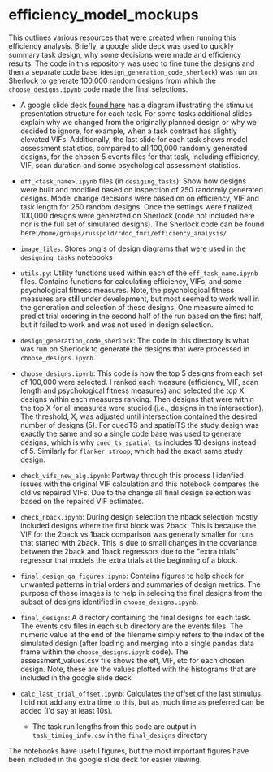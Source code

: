 # efficiency_model_mockups

This outlines various resources that were created when running this efficiency analysis. Briefly, a google slide deck was used to quickly summary task design, why some decisions were made and efficiency results.  The code in this repository was used to fine tune the designs and then a separate code base (`design_generation_code_sherlock`) was run on Sherlock to generate 100,000 random designs from which the `choose_designs.ipynb` code made the final selections.

* A google slide deck [found here](https://docs.google.com/presentation/d/15qc8DHQ_8VCVIX6gASrjQIuLV7KIRNbVxNnqPzLIUC8/edit?usp=sharing) has a diagram illustrating the stimulus presentation structure for each task.  For some tasks additional slides explain why we changed from the originally planned design or why we decided to ignore, for example, when a task contrast has slightly elevated VIFs.  Additionally, the last slide for each task shows model assessment statistics, compared to all 100,000 randomly generated designs, for the chosen 5 events files for that task, including efficiency, VIF, scan duration and some psychological assessment statistics.  
* `eff_<task_name>.ipynb` files (in `desiging_tasks`): Show how designs were built and modified based on inspection of 250 randomly generated designs.  Model change decisions were based on on efficiency, VIF and task length for 250 random designs.  Once the settings were finalized, 100,000 designs were generated on Sherlock (code not included here nor is the full set of simulated designs).  The Sherlock code can be found here:`/home/groups/russpold/rdoc_fmri/efficiency_analysis/`
* `image_files`: Stores png's of design diagrams that were used in the `designing_tasks` notebooks
* `utils.py`: Utility functions used within each of the `eff_task_name.ipynb` files.  Contains functions for calculating efficiency, VIFs, and some psychological fitness measures.  Note, the psychological fitness measures are still under development, but most seemed to work well in the generation and selection of these designs.  One measure aimed to predict trial ordering in the second half of the run based on the first half, but it failed to work and was not used in design selection.
* `design_generation_code_sherlock`: The code in this directory is what was run on Sherlock to generate the designs that were processed in `choose_designs.ipynb`.
* `choose_designs.ipynb`: This code is how the top 5 designs from each set of 100,000 were selected.  I ranked each measure (efficiency, VIF, scan length and psychological fitness measures) and selected the top X designs within each measures ranking.  Then designs that were within the top X for all measures were studied (i.e., designs in the intersection). The threshold, X, was adjusted until intersection contained the desired number of designs (5).  For cuedTS and spatialTS the study design was exactly the same and so a single code base was used to generate designs, which is why `cued_ts_spatial_ts` includes 10 designs instead of 5.  Similarly for `flanker_stroop`, which had the exact same study design.
* `check_vifs_new_alg.ipynb`: Partway through this process I idenfied issues with the original VIF calculation and this notebook compares the old vs repaired VIFs.  Due to the change all final design selection was based on the repaired VIF estimates.
* `check_nback.ipynb`: During design selection the nback selection mostly included designs where the first block was 2back.  This is because the VIF for the 2back vs 1back comparison was generally smaller for runs that started with 2back.  This is due to small changes in the covariance between the 2back and 1back regressors due to the "extra trials" regressor that models the extra trials at the beginning of a block.  
* `final_design_qa_figures.ipynb`: Contains figures to help check for unwanted patterns in trial orders and summaries of design metrics.  The purpose of these images is to help in selecing the final designs from the subset of designs identified in `choose_designs.ipynb`.
* `final_designs`:  A directory containing the final designs for each task.  The events csv files in each sub directory are the events files.  The numeric value at the end of the filename simply refers to the index of the simulated design (after loading and merging into a single pandas data frame within the `choose_designs.ipynb` code).  The assessment_values.csv file shows the eff, VIF, etc for each chosen design.  Note, these are the values plotted with the histograms that are included in the google slide deck

* `calc_last_trial_offset.ipynb`: Calculates the offset of the last stimulus.  I did not add any extra time to this, but as much time as preferred can be added (I'd say at least 10s).  
    * The task run lengths from this code are output in `task_timing_info.csv` in the `final_designs` directory

The notebooks have useful figures, but the most important figures have been included in the google slide deck for easier viewing.